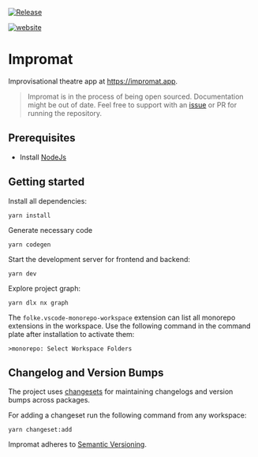 [![Release](https://github.com/marcoklein/impromat/actions/workflows/release.yml/badge.svg)](https://github.com/marcoklein/impromat/actions/workflows/release.yml)

[![website](https://img.shields.io/website?up_message=online&url=https%3A%2F%2Fimpromat.app)](https://impromat.app)

# Impromat

Improvisational theatre app at https://impromat.app.

> Impromat is in the process of being open sourced. Documentation might be out of date. Feel free to support with an [issue](https://github.com/marcoklein/impromat/issues) or PR for running the repository.

## Prerequisites

- Install [NodeJs](https://nodejs.org/en)

## Getting started

Install all dependencies:

```
yarn install
```

Generate necessary code

```
yarn codegen
```

Start the development server for frontend and backend:

```
yarn dev
```

Explore project graph:

```
yarn dlx nx graph
```

The `folke.vscode-monorepo-workspace` extension can list all monorepo extensions in the workspace. Use the following command in the command plate after installation to activate them:

```
>monorepo: Select Workspace Folders
```

## Changelog and Version Bumps

The project uses [changesets](https://github.com/changesets/changesets) for maintaining changelogs and version bumps across packages.

For adding a changeset run the following command from any workspace:

```
yarn changeset:add
```

Impromat adheres to [Semantic Versioning](https://semver.org/spec/v2.0.0.html).
